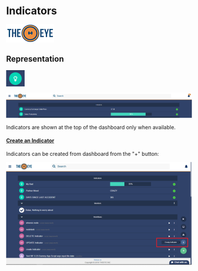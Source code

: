 # Indicators

[![theeye.io](../images/logo-theeye-theOeye-logo2.png)](https://theeye.io/en/index.html)

## Representation 

![Indicator Icon](../images/image-04.png)

![Indicator&apos;s panel](../images/image-02.png)

Indicators are shown at the top of the dashboard only when available.

#### [Create an Indicator](#create)

Indicators can be created from dashboard from the "+"  button:

![Dashboard - Create Indicator](../images//image-07.png)
